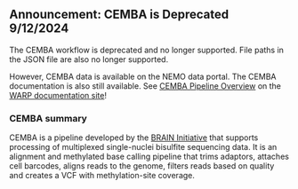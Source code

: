 ## Announcement: CEMBA is Deprecated 9/12/2024

The CEMBA workflow is deprecated and no longer supported. File paths in the JSON file are also no longer supported.

However, CEMBA data is available on the NEMO data portal. The CEMBA documentation is also still available. See [CEMBA Pipeline Overview](https://broadinstitute.github.io/warp/docs/Pipelines/CEMBA_MethylC_Seq_Pipeline/README) on the [WARP documentation site](https://broadinstitute.github.io/warp/)!

### CEMBA summary

CEMBA is a pipeline developed by the [BRAIN Initiative](https://braininitiative.nih.gov/) that supports processing of multiplexed single-nuclei bisulfite sequencing data. It is an alignment and methylated base calling pipeline that trims adaptors, attaches cell barcodes, aligns reads to the genome, filters reads based on quality and creates a VCF with methylation-site coverage. 
